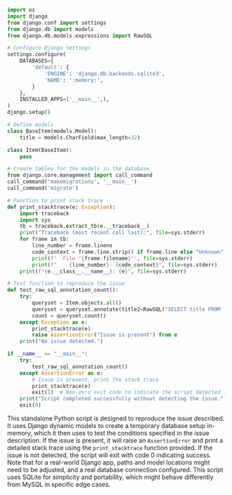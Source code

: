 ```python
import os
import django
from django.conf import settings
from django.db import models
from django.db.models.expressions import RawSQL

# Configure Django settings
settings.configure(
    DATABASES={
        'default': {
            'ENGINE': 'django.db.backends.sqlite3',
            'NAME': ':memory:',
        }
    },
    INSTALLED_APPS=('__main__',),
)
django.setup()

# Define models
class BaseItem(models.Model):
    title = models.CharField(max_length=32)

class Item(BaseItem):
    pass

# Create tables for the models in the database
from django.core.management import call_command
call_command('makemigrations', '__main__')
call_command('migrate')

# Function to print stack trace
def print_stacktrace(e: Exception):
    import traceback
    import sys
    tb = traceback.extract_tb(e.__traceback__)
    print("Traceback (most recent call last):", file=sys.stderr)
    for frame in tb:
        line_number = frame.lineno
        code_context = frame.line.strip() if frame.line else "Unknown"
        print(f'  File "{frame.filename}"', file=sys.stderr)
        print(f"    {line_number}: {code_context}", file=sys.stderr)
    print(f"{e.__class__.__name__}: {e}", file=sys.stderr)

# Test function to reproduce the issue
def test_raw_sql_annotation_count():
    try:
        queryset = Item.objects.all()
        queryset = queryset.annotate(title2=RawSQL("SELECT title FROM __main__baseitem WHERE __main__baseitem.id = __main__item.id", ()))
        count = queryset.count()
    except Exception as e:
        print_stacktrace(e)
        raise AssertionError("Issue is present") from e
    print("No issue detected.")

if __name__ == "__main__":
    try:
        test_raw_sql_annotation_count()
    except AssertionError as e:
        # Issue is present, print the stack trace
        print_stacktrace(e)
        exit(1)  # Non-zero exit code to indicate the script detected the issue
    print("Script completed successfully without detecting the issue.")
    exit(0)
```

This standalone Python script is designed to reproduce the issue described. It uses Django dynamic models to create a temporary database setup in-memory, which it then uses to test the conditions specified in the issue description. If the issue is present, it will raise an `AssertionError` and print a detailed stack trace using the `print_stacktrace` function provided. If the issue is not detected, the script will exit with code 0 indicating success. Note that for a real-world Django app, paths and model locations might need to be adjusted, and a real database connection configured. This script uses SQLite for simplicity and portability, which might behave differently from MySQL in specific edge cases.